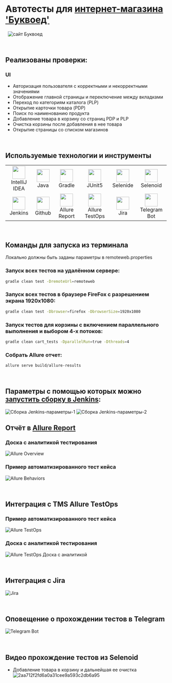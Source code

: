 # Автотесты для [интернет-магазина 'Буквоед'](https://www.bookvoed.ru/)
&nbsp;
![сайт Буквоед](https://user-images.githubusercontent.com/70107243/143308278-8a31b153-b462-4cbf-b470-26ab35c2896b.png)

&nbsp;
## Реализованы проверки:
### UI
- Авторизация пользователя с корректными и некорректными значениями
- Отображение главной страницы и переключение между вкладками
- Переход по категориям каталога (PLP)
- Открытие карточки товара (PDP)
- Поиск по наименованию продукта
- Добавление товара в корзину со страниц PDP и PLP
- Очистка корзины после добавления в нее товара
- Открытие страницы со списком магазинов

&nbsp;
## Используемые технологии и инструменты
<table>
<tbody>
<tr>
<td align="center"><src="https://www.jetbrains.com/idea/"><img src="https://starchenkov.pro/qa-guru/img/skills/Intelij_IDEA.svg" width="40" height="40"><br>IntelliJ IDEA</td>
<td align="center"><src="https://www.jetbrains.com/idea/"><img src="https://starchenkov.pro/qa-guru/img/skills/Java.svg" width="40" height="40"><br>Java</td>
<td align="center"><src="https://www.jetbrains.com/idea/"><img src="https://starchenkov.pro/qa-guru/img/skills/Gradle.svg" width="40" height="40"><br>Gradle</td>
<td align="center"><src="https://www.jetbrains.com/idea/"><img src="https://starchenkov.pro/qa-guru/img/skills/JUnit5.svg" width="40" height="40"><br>JUnit5</td>
<td align="center"><src="https://www.jetbrains.com/idea/"><img src="https://starchenkov.pro/qa-guru/img/skills/Selenide.svg" width="40" height="40"><br>Selenide</td>
<td align="center"><src="https://www.jetbrains.com/idea/"><img src="https://starchenkov.pro/qa-guru/img/skills/Selenoid.svg" width="40" height="40"><br>Selenoid</td>
</tr>
<tr>
<td align="center"><src="https://www.jetbrains.com/idea/"><img src="https://starchenkov.pro/qa-guru/img/skills/Jenkins.svg" width="40" height="40"><br>Jenkins</td>
<td align="center"><src="https://www.jetbrains.com/idea/"><img src="https://starchenkov.pro/qa-guru/img/skills/Github.svg" width="40" height="40"><br>Github</td>
<td align="center"><src="https://www.jetbrains.com/idea/"><img src="https://starchenkov.pro/qa-guru/img/skills/Allure_Report.svg" width="40" height="40"><br>Allure Report</td>
<td align="center"><src="https://www.jetbrains.com/idea/"><img src="https://starchenkov.pro/qa-guru/img/skills/Allure_EE.svg" width="40" height="40"><br>Allure TestOps</td>
<td align="center"><src="https://www.jetbrains.com/idea/"><img src="https://starchenkov.pro/qa-guru/img/skills/Jira.svg" width="40" height="40"><br>Jira</td>
<td align="center"><src="https://www.jetbrains.com/idea/"><img src="https://starchenkov.pro/qa-guru/img/skills/Telegram.svg" width="40" height="40"><br>Telegram Bot</td>
</tr>
</tbody>
</table>

&nbsp;
## Команды для запуска из терминала
Локально должны быть заданы параметры в remoteweb.properties
### Запуск всех тестов на удалённом сервере:
```bash
gradle clean test -DremoteUrl=remoteweb
```
### Запуск всех тестов в браузере FireFox с разрешением экрана 1920x1080:
```bash
gradle clean test -Dbrowser=firefox -DbrowserSize=1920x1080
```
### Запуск тестов для корзины с включением параллельного выполнения и выбором 4-х потоков:
```bash
gradle clean cart_tests -DparallelRun=true -Dthreads=4
```
### Собрать Allure отчет:
```bash
allure serve build/allure-results
```

&nbsp;
## Параметры с помощью которых можно [запустить сборку в Jenkins](https://jenkins.autotests.cloud/job/08-alexstark_spb-bookvoed_tests/build):
![Сборка Jenkins-параметры-1](https://user-images.githubusercontent.com/70107243/143316090-295ac8ac-ce7c-4c1c-81fd-2c8c80f15cbc.png)
![Сборка Jenkins-параметры-2](https://user-images.githubusercontent.com/70107243/143315775-01c55ce3-0470-4023-aee8-0c7ad3a6f006.png)

## Отчёт в [Allure Report](https://jenkins.autotests.cloud/job/08-alexstark_spb-bookvoed_tests/51/allure/)
### Доска с аналитикой тестирования
![Allure Overview](https://user-images.githubusercontent.com/70107243/143316809-b4c33a2e-9c2c-4b89-a01b-49a4853799c8.png)

### Пример автоматизированного тест кейса
![Allure Behaviors](https://user-images.githubusercontent.com/70107243/143316844-364eaaec-7077-4542-81a1-10db799714fa.png)

&nbsp;
## Интеграция с TMS Allure TestOps
### Пример автоматизированного тест кейса
![Allure TestOps](https://user-images.githubusercontent.com/70107243/143319301-6cc24f46-0875-462f-b53e-bc84c7a086ab.png)

### Доска с аналитикой тестирования
![Allure TestOps Доска с аналитикой](https://user-images.githubusercontent.com/70107243/143317400-285697d5-2181-40fc-a8ee-c98c8675b51f.png)

&nbsp;
## Интеграция с Jira
![Jira](https://user-images.githubusercontent.com/70107243/143317827-d72f0a7d-3b93-48eb-b74e-8778eb2998e8.png)

&nbsp;
## Оповещение о прохождении тестов в Telegram
![Telegram Bot](https://user-images.githubusercontent.com/70107243/143317893-43dd6ea6-6479-4800-a296-06b607290832.png)

&nbsp;
## Видео прохождение тестов из Selenoid
- Добавление товара в корзину и дальнейшая ее очистка
![2aa712f2fd6a0a31cee9a593c2db6a95](https://user-images.githubusercontent.com/70107243/143318284-f1f80b2d-f183-4a7c-9543-82fb68c3cf94.gif)
